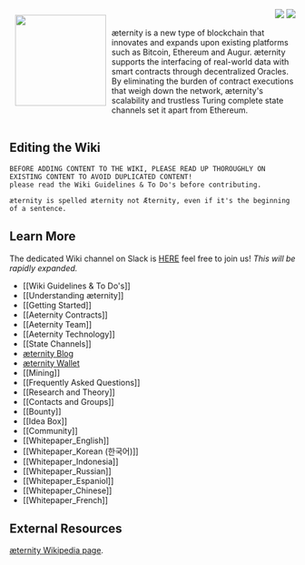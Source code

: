 <a href="http://www.aeternity.com/"><img width="160px" src="http://www.aeternity.com/user/themes/aeon/img/aeternity_logo.png" align="left" hspace="10" vspace="10"></a>

<p align = right><a target="_blank" href="https://twitter.com/intent/tweet?original_referer=https%3A%2F%2Fabout.twitter.com%2Fresources%2Fbuttons&text=Aeternity:%20scalable%20smart%20contracts%20interfacing%20with%20real%20world%20data&tw_p=tweetbutton&url=http%3A%2F%2Fwww.aeternity.com%2F&via=aetrnty"><img src="http://s30.postimg.org/j2q6ql27h/Tweet.png"></a>
<a target="_blank" href="https://twitter.com/aetrnty"> <img src="https://s24.postimg.org/4xcf9j8xh/Follow-_Twitter.jpg?2"></a>
</p>
æternity is a new type of blockchain that innovates and expands upon existing platforms such as Bitcoin, Ethereum and Augur. æternity supports the interfacing of real-world data with smart contracts through decentralized Oracles. By eliminating the burden of contract executions that weigh down the network, æternity's scalability and trustless Turing complete state channels set it apart from Ethereum.

[comment]: <> (Using a table to clear the floated image! doesn't seem to be a nice markdown way!)
<table border=0>
</table>

## Editing the Wiki


    BEFORE ADDING CONTENT TO THE WIKI, PLEASE READ UP THOROUGHLY ON EXISTING CONTENT TO AVOID DUPLICATED CONTENT!
    please read the Wiki Guidelines & To Do's before contributing.

    æternity is spelled æternity not Æternity, even if it's the beginning of a sentence.


## Learn More
The dedicated Wiki channel on Slack is [HERE](https://aeternity.slack.com/messages/C59BALQCE/details/) feel free to join us!
_This will be rapidly expanded._

* [[Wiki Guidelines & To Do's]]
* [[Understanding æternity]]
* [[Getting Started]]
* [[Aeternity Contracts]]
* [[Aeternity Team]]
* [[Aeternity Technology]]
* [[State Channels]]
* [æternity Blog](https://blog.aeternity.com/)
* [æternity Wallet](https://wallet.aeternity.com/)
* [[Mining]]
* [[Frequently Asked Questions]]
* [[Research and Theory]]
* [[Contacts and Groups]]
* [[Bounty]]
* [[Idea Box]]
* [[Community]]
* [[Whitepaper_English]]
* [[Whitepaper_Korean (한국어)]]
* [[Whitepaper_Indonesia]]
* [[Whitepaper_Russian]]
* [[Whitepaper_Espaniol]]
* [[Whitepaper_Chinese]]
* [[Whitepaper_French]]


## External Resources
[æternity Wikipedia page](https://en.wikipedia.org/wiki/AEternity).
